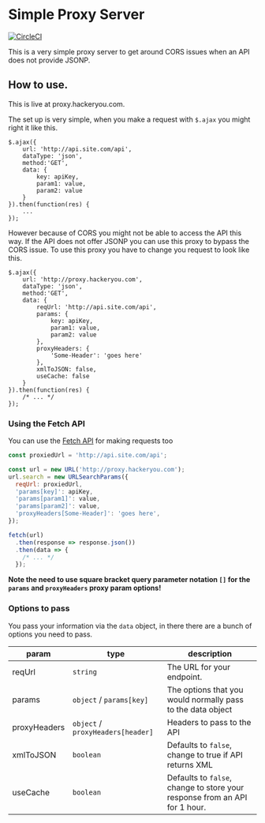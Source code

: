 # Simple Proxy Server

[![CircleCI](https://img.shields.io/circleci/project/HackerYou/json-proxy.svg?style=flat-square)](https://circleci.com/gh/hackeryou/jsonproxy)

This is a very simple proxy server to get around CORS issues when an API does not provide JSONP.

## How to use.
This is live at proxy.hackeryou.com. 

The set up is very simple, when you make a request with `$.ajax` you might right it like this.

	$.ajax({
		url: 'http://api.site.com/api',
		dataType: 'json',
		method:'GET',
		data: {
			key: apiKey,
			param1: value,
			param2: value
		}
	}).then(function(res) {
		...
	});

However because of CORS you might not be able to access the API this way. If the API does not offer JSONP you can use this proxy to bypass the CORS issue. To use this proxy you have to change you request to look like this.

	$.ajax({
		url: 'http://proxy.hackeryou.com',
		dataType: 'json',
		method:'GET',
		data: {
			reqUrl: 'http://api.site.com/api',
			params: {
				key: apiKey,
				param1: value,
				param2: value
			},
			proxyHeaders: {
				'Some-Header': 'goes here'
			},
			xmlToJSON: false,
			useCache: false
		}
	}).then(function(res) {
		/* ... */
	});
	
### Using the Fetch API

You can use the [Fetch API](https://developer.mozilla.org/en-US/docs/Web/API/Fetch_API) for making requests too

```js
const proxiedUrl = 'http://api.site.com/api';

const url = new URL('http://proxy.hackeryou.com');
url.search = new URLSearchParams({
  reqUrl: proxiedUrl,
  'params[key]': apiKey,
  'params[param1]': value,
  'params[param2]': value,
  'proxyHeaders[Some-Header]': 'goes here',
});

fetch(url)
  .then(response => response.json())
  .then(data => {
    /* ... */
  });
```

**Note the need to use square bracket query parameter notation `[]` for the `params` and `proxyHeaders` proxy param options!**

### Options to pass

You pass your information via the `data` object, in there there are a bunch of options you need to pass.

param | type | description 
----- | ------ | -----------
reqUrl | `string` | The URL for your endpoint.
params | `object` / `params[key]` | The options that you would normally pass to the data object
proxyHeaders | `object` / `proxyHeaders[header]` | Headers to pass to the API
xmlToJSON | `boolean` | Defaults to `false`, change to true if API returns XML
useCache | `boolean` | Defaults to `false`, change to store your response from an API for 1 hour. 




